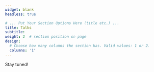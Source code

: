 ```yaml
---
widget: blank
headless: true

# ... Put Your Section Options Here (title etc.) ...
title: Talks
subtitle: 
weight: 2  # section position on page
design:
  # Choose how many columns the section has. Valid values: 1 or 2.
  columns: '1'
---
```

Stay tuned!
